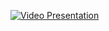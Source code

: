 [![Video Presentation](https://img.youtube.com/vi/OkJg2kqs_uY/0.jpg)](https://youtu.be/OkJg2kqs_uY)
